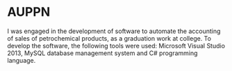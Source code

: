 # AUPPN
I was engaged in the development of software to automate the accounting of sales of petrochemical products, as a graduation work at college. To develop the software, the following tools were used: Microsoft Visual Studio 2013, MySQL database management system and C# programming language.
